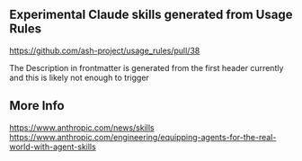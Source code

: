 ## Experimental Claude skills generated from Usage Rules

https://github.com/ash-project/usage_rules/pull/38

The Description in frontmatter is generated from the first header currently and this is likely not enough to trigger

## More Info

https://www.anthropic.com/news/skills
https://www.anthropic.com/engineering/equipping-agents-for-the-real-world-with-agent-skills

